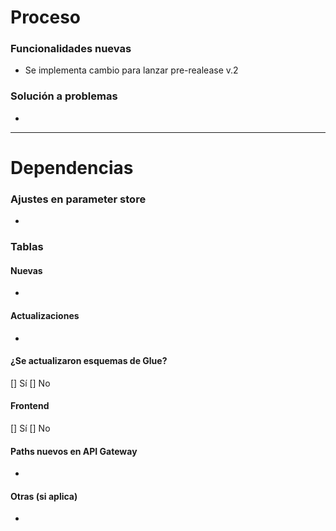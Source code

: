 # Proceso
### Funcionalidades nuevas
- Se implementa cambio para lanzar pre-realease v.2

### Solución a problemas
- 
------------------------------
# Dependencias
### Ajustes en parameter store
- 
### Tablas

#### Nuevas
- 
#### Actualizaciones
- 
#### ¿Se actualizaron esquemas de Glue?
[] Sí
[] No
#### Frontend
[] Sí
[] No
#### Paths nuevos en API Gateway
- 
#### Otras (si aplica)
- 